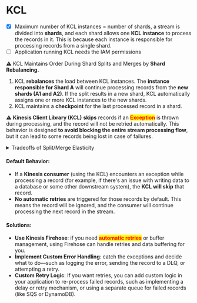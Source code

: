 # KCL

* [x] Maximum number of KCL instances = number of shards, a stream is divided into **shards**, and each shard allows one **KCL instance** to process the records in it. This is because each instance is responsible for processing records from a single shard.
* [ ] Application running KCL needs the IAM permissions

:warning: KCL Maintains Order During Shard Splits and Merges by **Shard Rebalancing.**&#x20;

1. KCL **rebalances** the load between KCL instances. The **instance responsible for Shard A** will continue processing records from the **new shards (A1 and A2)**. If the split results in a new shard, KCL automatically assigns one or more KCL instances to the new shards.
2. KCL maintains a **checkpoint** for the last processed record in a shard.

:warning: **Kinesis Client Library (KCL)** **skips** records if an <mark style="color:red;">**Exception**</mark> is thrown during processing, and the record will not be retried automatically. This behavior is designed **to avoid blocking the entire stream processing flow**, but it can lead to some records being lost in case of failures.

<details>

<summary>Tradeoffs of Split/Merge Elasticity</summary>

The primary tradeoff when using **shard splitting/merging** for **elasticity** is **latency**. The KCL will take time to:

* **Rebalance processing** across instances.
* **Reassign tasks** from one shard to another.
* **Handle any interruptions** caused by the split/merge events.

</details>



#### Default Behavior:

* If a **Kinesis consumer** (using the KCL) encounters an exception while processing a record (for example, if there's an issue with writing data to a database or some other downstream system), the **KCL will skip** that record.
* **No automatic retries** are triggered for those records by default. This means the record will be ignored, and the consumer will continue processing the next record in the stream.

#### Solutions:

* **Use Kinesis Firehose**: if you need  <mark style="color:red;">**automatic retries**</mark> or buffer management, using Firehose can handle retries and data buffering for you.
* **Implement Custom Error Handling**:  catch the exceptions and decide what to do—such as logging the error, sending the record to a DLQ, or attempting a retry.
* **Custom Retry Logic**: If you want retries, you can add custom logic in your application to re-process failed records, such as implementing a delay or retry mechanism, or using a separate queue for failed records (like SQS or DynamoDB).

